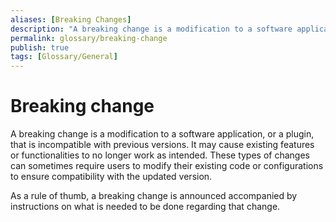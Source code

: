 ```yaml
---
aliases: [Breaking Changes]
description: "A breaking change is a modification to a software application, or a plugin, that is incompatible with previous versions."
permalink: glossary/breaking-change
publish: true
tags: [Glossary/General]
---
```


# Breaking change

A breaking change is a modification to a software application, or a plugin, that is incompatible with previous versions. It may cause existing features or functionalities to no longer work as intended. These types of changes can sometimes require users to modify their existing code or configurations to ensure compatibility with the updated version.

As a rule of thumb, a breaking change is announced accompanied by instructions on what is needed to be done regarding that change. 
